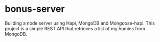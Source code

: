 # bonus-server

Building a node server using Hapi, MongoDB and Mongoose-hapi. This project is a simple REST API that retrieves a list of my homies from MongoDB.

